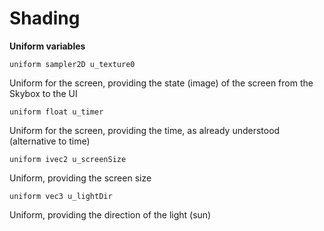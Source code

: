 # Shading

**Uniform variables**

```
uniform sampler2D u_texture0
```
Uniform for the screen, providing the state (image) of the screen from the Skybox to the UI

```
uniform float u_timer
```
Uniform for the screen, providing the time, as already understood (alternative to time)

```
uniform ivec2 u_screenSize
```
Uniform, providing the screen size

```
uniform vec3 u_lightDir
```
Uniform, providing the direction of the light (sun)